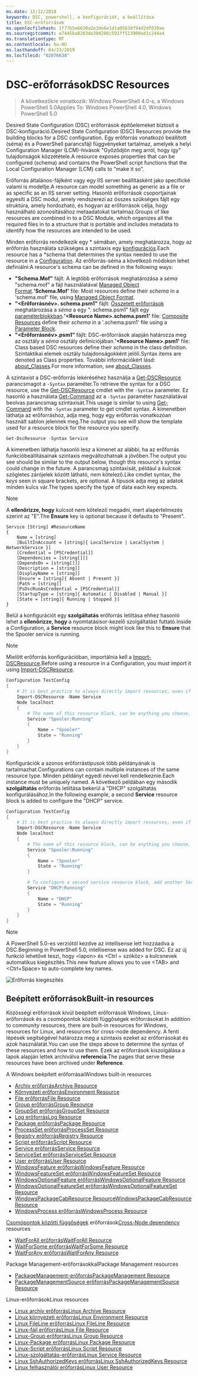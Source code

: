 ```yaml
---
ms.date: 12/12/2018
keywords: DSC, powershell, a konfigurációt, a beállítása
title: DSC-erőforrások
ms.openlocfilehash: 1f77b5e6630a2e3de6e1d1a05638f94d2df039ae
ms.sourcegitcommit: e7445ba8203da304286c591ff513900ad1c244a4
ms.translationtype: MT
ms.contentlocale: hu-HU
ms.lasthandoff: 04/23/2019
ms.locfileid: "62076638"
---
```

# <a name="dsc-resources"></a><span data-ttu-id="657e9-103">DSC-erőforrások</span><span class="sxs-lookup"><span data-stu-id="657e9-103">DSC Resources</span></span>

><span data-ttu-id="657e9-104">A következőkre vonatkozik: Windows PowerShell 4.0-s, a Windows PowerShell 5.0</span><span class="sxs-lookup"><span data-stu-id="657e9-104">Applies To: Windows PowerShell 4.0, Windows PowerShell 5.0</span></span>

<span data-ttu-id="657e9-105">Desired State Configuration (DSC) erőforrások építőelemeket biztosít a DSC-konfiguráció.</span><span class="sxs-lookup"><span data-stu-id="657e9-105">Desired State Configuration (DSC) Resources provide the building blocks for a DSC configuration.</span></span> <span data-ttu-id="657e9-106">Egy erőforrás vonatkozó beállított (séma) és a PowerShell parancsfájl függvényeket tartalmaz, amelyek a helyi Configuration Manager (LCM)-hívások "Győződjön meg arról, hogy így" tulajdonságok közzététele.</span><span class="sxs-lookup"><span data-stu-id="657e9-106">A resource exposes properties that can be configured (schema) and contains the PowerShell script functions that the Local Configuration Manager (LCM) calls to "make it so".</span></span>

<span data-ttu-id="657e9-107">Erőforrás általános-fájlként vagy egy IIS server beállításként jako specifické valami is modellje.</span><span class="sxs-lookup"><span data-stu-id="657e9-107">A resource can model something as generic as a file or as specific as an IIS server setting.</span></span>  <span data-ttu-id="657e9-108">Hasonló erőforrások csoportjainak egyesíti a DSC modul, amely rendszerezi az összes szükséges fájlt egy struktúra, amely hordozható, és hogyan az erőforrások célja, hogy használható azonosításához metaadatokat tartalmaz.</span><span class="sxs-lookup"><span data-stu-id="657e9-108">Groups of like resources are combined in to a DSC Module, which organizes all the required files in to a structure that is portable and includes metadata to identify how the resources are intended to be used.</span></span>

<span data-ttu-id="657e9-109">Minden erőforrás rendelkezik egy \* sémában, amely meghatározza, hogy az erőforrás használata szükséges a szintaxis egy [konfigurációs](../configurations/configurations.md).</span><span class="sxs-lookup"><span data-stu-id="657e9-109">Each resource has a \*schema that determines the syntax needed to use the resource in a [Configuration](../configurations/configurations.md).</span></span> <span data-ttu-id="657e9-110">Az erőforrás-séma a következő módokon lehet definiálni:</span><span class="sxs-lookup"><span data-stu-id="657e9-110">A resource's schema can be defined in the following ways:</span></span>

- <span data-ttu-id="657e9-111">**"Schema.Mof"** fájlt: A legtöbb erőforrások meghatározása a *séma* "schema.mof" a fájl használatával [Managed Object Format](/windows/desktop/wmisdk/managed-object-format--mof-).</span><span class="sxs-lookup"><span data-stu-id="657e9-111">**'Schema.Mof'** file: Most resources define their *schema* in a 'schema.mof' file, using [Managed Object Format](/windows/desktop/wmisdk/managed-object-format--mof-).</span></span>
- <span data-ttu-id="657e9-112">**"\<Erőforrásnév\>. schema.psm1"** fájlt: [Összetett erőforrások](../configurations/compositeConfigs.md) meghatározása a *séma* a egy "<ResourceName>. schema.psm1" fájlt egy [paraméterblokkban](/powershell/module/microsoft.powershell.core/about/about_functions?view=powershell-6#functions-with-parameters).</span><span class="sxs-lookup"><span data-stu-id="657e9-112">**'\<Resource Name\>.schema.psm1'** file: [Composite Resources](../configurations/compositeConfigs.md) define their *schema* in a '<ResourceName>.schema.psm1' file using a [Parameter Block](/powershell/module/microsoft.powershell.core/about/about_functions?view=powershell-6#functions-with-parameters).</span></span>
- <span data-ttu-id="657e9-113">**"\<Erőforrásnév\>.psm1"** fájlt: DSC-erőforrások alapján határozza meg az osztály a *séma* osztály definíciójában.</span><span class="sxs-lookup"><span data-stu-id="657e9-113">**'\<Resource Name\>.psm1'** file: Class based DSC resources define their *schema* in the class definition.</span></span> <span data-ttu-id="657e9-114">Szintaktikai elemek osztály tulajdonságokként jelöli.</span><span class="sxs-lookup"><span data-stu-id="657e9-114">Syntax items are denoted as Class properties.</span></span> <span data-ttu-id="657e9-115">További információkért lásd: [about_Classes](/powershell/module/psdesiredstateconfiguration/about/about_classes_and_dsc).</span><span class="sxs-lookup"><span data-stu-id="657e9-115">For more information, see [about_Classes](/powershell/module/psdesiredstateconfiguration/about/about_classes_and_dsc).</span></span>

<span data-ttu-id="657e9-116">A szintaxist a DSC-erőforrás lekéréséhez használja a [Get-DSCResource](/powershell/module/PSDesiredStateConfiguration/Get-DscResource) parancsmagot a `-Syntax` paraméter.</span><span class="sxs-lookup"><span data-stu-id="657e9-116">To retrieve the syntax for a DSC resource, use the [Get-DSCResource](/powershell/module/PSDesiredStateConfiguration/Get-DscResource) cmdlet with the `-Syntax` parameter.</span></span> <span data-ttu-id="657e9-117">Ez hasonló a használata [Get-Command](/powershell/module/microsoft.powershell.core/get-command) az a `-Syntax` paraméter használatával beolvas parancsmag szintaxisát.</span><span class="sxs-lookup"><span data-stu-id="657e9-117">This usage is similar to using [Get-Command](/powershell/module/microsoft.powershell.core/get-command) with the `-Syntax` parameter to get cmdlet syntax.</span></span> <span data-ttu-id="657e9-118">A kimenetben láthatja az erőforráshoz, adja meg, hogy egy erőforrás vonatkozóan használt sablon jelennek meg.</span><span class="sxs-lookup"><span data-stu-id="657e9-118">The output you see will show the template used for a resource block for the resource you specify.</span></span>

```powershell
Get-DscResource -Syntax Service
```

<span data-ttu-id="657e9-119">A kimenetben láthatja hasonló lesz a kimenet az alábbi, ha az erőforrás funkcióbeállításainak szintaxis megváltozhatnak a jövőben.</span><span class="sxs-lookup"><span data-stu-id="657e9-119">The output you see should be similar to the output below, though this resource's syntax could change in the future.</span></span> <span data-ttu-id="657e9-120">A parancsmag szintaxisát, például a *kulcsok* szögletes zárójelek között látható, nem kötelező.</span><span class="sxs-lookup"><span data-stu-id="657e9-120">Like cmdlet syntax, the *keys* seen in square brackets, are optional.</span></span> <span data-ttu-id="657e9-121">A típusok adja meg az adatok minden kulcs vár.</span><span class="sxs-lookup"><span data-stu-id="657e9-121">The types specify the type of data each key expects.</span></span>

> [!NOTE]
> <span data-ttu-id="657e9-122">A **ellenőrizze, hogy** kulcsot nem kötelező megadni, mert alapértelmezés szerint az "E".</span><span class="sxs-lookup"><span data-stu-id="657e9-122">The **Ensure** key is optional because it defaults to "Present".</span></span>

```output
Service [String] #ResourceName
{
    Name = [string]
    [BuiltInAccount = [string]{ LocalService | LocalSystem | NetworkService }]
    [Credential = [PSCredential]]
    [Dependencies = [string[]]]
    [DependsOn = [string[]]]
    [Description = [string]]
    [DisplayName = [string]]
    [Ensure = [string]{ Absent | Present }]
    [Path = [string]]
    [PsDscRunAsCredential = [PSCredential]]
    [StartupType = [string]{ Automatic | Disabled | Manual }]
    [State = [string]{ Running | Stopped }]
}
```

<span data-ttu-id="657e9-123">Belül a konfigurációt egy **szolgáltatás** erőforrás letiltása ehhez hasonló lehet a **ellenőrizze, hogy** a nyomtatásisor-kezelő szolgáltatást futtató.</span><span class="sxs-lookup"><span data-stu-id="657e9-123">Inside a Configuration, a **Service** resource block might look like this to **Ensure** that the Spooler service is running.</span></span>

> [!NOTE]
> <span data-ttu-id="657e9-124">Mielőtt erőforrás konfigurációban, importálnia kell a [Import-DSCResource](../configurations/import-dscresource.md).</span><span class="sxs-lookup"><span data-stu-id="657e9-124">Before using a resource in a Configuration, you must import it using [Import-DSCResource](../configurations/import-dscresource.md).</span></span>

```powershell
Configuration TestConfig
{
    # It is best practice to always directly import resources, even if the resource is a built-in resource.
    Import-DSCResource -Name Service
    Node localhost
    {
        # The name of this resource block, can be anything you choose, as long as it is of type [String] as indicated by the schema.
        Service "Spooler:Running"
        {
            Name = "Spooler"
            State = "Running"
        }
    }
}
```

<span data-ttu-id="657e9-125">Konfigurációk a azonos erőforrástípusok több példányának is tartalmazhat.</span><span class="sxs-lookup"><span data-stu-id="657e9-125">Configurations can contain multiple instances of the same resource type.</span></span> <span data-ttu-id="657e9-126">Minden példányt egyedi névvel kell rendelkeznie.</span><span class="sxs-lookup"><span data-stu-id="657e9-126">Each instance must be uniquely named.</span></span> <span data-ttu-id="657e9-127">A következő példában egy második **szolgáltatás** erőforrás letiltása bekerül a "DHCP" szolgáltatás konfigurálásához.</span><span class="sxs-lookup"><span data-stu-id="657e9-127">In the following example, a second **Service** resource block is added to configure the "DHCP" service.</span></span>

```powershell
Configuration TestConfig
{
    # It is best practice to always directly import resources, even if the resource is a built-in resource.
    Import-DSCResource -Name Service
    Node localhost
    {
        # The name of this resource block, can be anything you choose, as long as it is of type [String] as indicated by the schema.
        Service "Spooler:Running"
        {
            Name = "Spooler"
            State = "Running"
        }

        # To configure a second service resource block, add another Service resource block and use a unique name.
        Service "DHCP:Running"
        {
            Name = "DHCP"
            State = "Running"
        }
    }
}
```

> [!NOTE]
> <span data-ttu-id="657e9-128">A PowerShell 5.0-es verziótól kezdve az intellisense lett hozzáadva a DSC.</span><span class="sxs-lookup"><span data-stu-id="657e9-128">Beginning in PowerShell 5.0, intellisense was added for DSC.</span></span> <span data-ttu-id="657e9-129">Ez az új funkció lehetővé teszi, hogy \<lapon\> és \<Ctrl + szóköz\> a kulcsnevek automatikus kiegészítés.</span><span class="sxs-lookup"><span data-stu-id="657e9-129">This new feature allows you to use \<TAB\> and \<Ctrl+Space\> to auto-complete key names.</span></span>

![Erőforrás kiegészítés](../media/resource-tabcompletion.png)

## <a name="built-in-resources"></a><span data-ttu-id="657e9-131">Beépített erőforrások</span><span class="sxs-lookup"><span data-stu-id="657e9-131">Built-in resources</span></span>

<span data-ttu-id="657e9-132">Közösségi erőforrások kívül beépített erőforrások Windows, Linux-erőforrások és a csomópontok közötti függőségek erőforrásokat.</span><span class="sxs-lookup"><span data-stu-id="657e9-132">In addition to community resources, there are built-in resources for Windows, resources for Linux, and resources for cross-node dependency.</span></span> <span data-ttu-id="657e9-133">A fenti lépések segítségével határozza meg a szintaxis ezeket az erőforrásokat és azok használatát.</span><span class="sxs-lookup"><span data-stu-id="657e9-133">You can use the steps above to determine the syntax of these resources and how to use them.</span></span> <span data-ttu-id="657e9-134">Ezek az erőforrások kiszolgálása a lapok alapján lettek archiválva **referencia**.</span><span class="sxs-lookup"><span data-stu-id="657e9-134">The pages that serve these resources have been archived under **Reference**.</span></span>

<span data-ttu-id="657e9-135">A Windows beépített erőforrásai</span><span class="sxs-lookup"><span data-stu-id="657e9-135">Windows built-in resources</span></span>

* [<span data-ttu-id="657e9-136">Archív erőforrás</span><span class="sxs-lookup"><span data-stu-id="657e9-136">Archive Resource</span></span>](../reference/resources/windows/archiveResource.md)
* [<span data-ttu-id="657e9-137">Környezeti erőforrás</span><span class="sxs-lookup"><span data-stu-id="657e9-137">Environment Resource</span></span>](../reference/resources/windows/environmentResource.md)
* [<span data-ttu-id="657e9-138">File erőforrás</span><span class="sxs-lookup"><span data-stu-id="657e9-138">File Resource</span></span>](../reference/resources/windows/fileResource.md)
* [<span data-ttu-id="657e9-139">Group erőforrás</span><span class="sxs-lookup"><span data-stu-id="657e9-139">Group Resource</span></span>](../reference/resources/windows/groupResource.md)
* [<span data-ttu-id="657e9-140">GroupSet erőforrás</span><span class="sxs-lookup"><span data-stu-id="657e9-140">GroupSet Resource</span></span>](../reference/resources/windows/groupSetResource.md)
* [<span data-ttu-id="657e9-141">Log erőforrás</span><span class="sxs-lookup"><span data-stu-id="657e9-141">Log Resource</span></span>](../reference/resources/windows/logResource.md)
* [<span data-ttu-id="657e9-142">Package erőforrás</span><span class="sxs-lookup"><span data-stu-id="657e9-142">Package Resource</span></span>](../reference/resources/windows/packageResource.md)
* [<span data-ttu-id="657e9-143">ProcessSet erőforrás</span><span class="sxs-lookup"><span data-stu-id="657e9-143">ProcessSet Resource</span></span>](../reference/resources/windows/ProcessSetResource.md)
* [<span data-ttu-id="657e9-144">Registry erőforrás</span><span class="sxs-lookup"><span data-stu-id="657e9-144">Registry Resource</span></span>](../reference/resources/windows/registryResource.md)
* [<span data-ttu-id="657e9-145">Script erőforrás</span><span class="sxs-lookup"><span data-stu-id="657e9-145">Script Resource</span></span>](../reference/resources/windows/scriptResource.md)
* [<span data-ttu-id="657e9-146">Service erőforrás</span><span class="sxs-lookup"><span data-stu-id="657e9-146">Service Resource</span></span>](../reference/resources/windows/serviceResource.md)
* [<span data-ttu-id="657e9-147">ServiceSet erőforrás</span><span class="sxs-lookup"><span data-stu-id="657e9-147">ServiceSet Resource</span></span>](../reference/resources/windows/serviceSetResource.md)
* [<span data-ttu-id="657e9-148">User erőforrás</span><span class="sxs-lookup"><span data-stu-id="657e9-148">User Resource</span></span>](../reference/resources/windows/userResource.md)
* [<span data-ttu-id="657e9-149">WindowsFeature erőforrás</span><span class="sxs-lookup"><span data-stu-id="657e9-149">WindowsFeature Resource</span></span>](../reference/resources/windows/windowsFeatureResource.md)
* [<span data-ttu-id="657e9-150">WindowsFeatureSet erőforrás</span><span class="sxs-lookup"><span data-stu-id="657e9-150">WindowsFeatureSet Resource</span></span>](../reference/resources/windows/windowsFeatureSetResource.md)
* [<span data-ttu-id="657e9-151">WindowsOptionalFeature erőforrás</span><span class="sxs-lookup"><span data-stu-id="657e9-151">WindowsOptionalFeature Resource</span></span>](../reference/resources/windows/windowsOptionalFeatureResource.md)
* [<span data-ttu-id="657e9-152">WindowsOptionalFeatureSet erőforrás</span><span class="sxs-lookup"><span data-stu-id="657e9-152">WindowsOptionalFeatureSet Resource</span></span>](../reference/resources/windows/windowsOptionalFeatureSetResource.md)
* [<span data-ttu-id="657e9-153">WindowsPackageCabResource Resource</span><span class="sxs-lookup"><span data-stu-id="657e9-153">WindowsPackageCabResource Resource</span></span>](../reference/resources/windows/windowsPackageCabResource.md)
* [<span data-ttu-id="657e9-154">WindowsProcess erőforrás</span><span class="sxs-lookup"><span data-stu-id="657e9-154">WindowsProcess Resource</span></span>](../reference/resources/windows/windowsProcessResource.md)

<span data-ttu-id="657e9-155">[Csomópontok közötti függőségek](../configurations/crossNodeDependencies.md) erőforrások</span><span class="sxs-lookup"><span data-stu-id="657e9-155">[Cross-Node dependency](../configurations/crossNodeDependencies.md) resources</span></span>

* [<span data-ttu-id="657e9-156">WaitForAll erőforrás</span><span class="sxs-lookup"><span data-stu-id="657e9-156">WaitForAll Resource</span></span>](../reference/resources/windows/waitForAllResource.md)
* [<span data-ttu-id="657e9-157">WaitForSome erőforrás</span><span class="sxs-lookup"><span data-stu-id="657e9-157">WaitForSome Resource</span></span>](../reference/resources/windows/waitForSomeResource.md)
* [<span data-ttu-id="657e9-158">WaitForAny erőforrás</span><span class="sxs-lookup"><span data-stu-id="657e9-158">WaitForAny Resource</span></span>](../reference/resources/windows/waitForAnyResource.md)

<span data-ttu-id="657e9-159">Package Management-erőforrásokkal</span><span class="sxs-lookup"><span data-stu-id="657e9-159">Package Management resources</span></span>

* [<span data-ttu-id="657e9-160">PackageManagement-erőforrás</span><span class="sxs-lookup"><span data-stu-id="657e9-160">PackageManagement Resource</span></span>](../reference/resources/packagemanagement/PackageManagementDscResource.md)
* [<span data-ttu-id="657e9-161">PackageManagementSource erőforrás</span><span class="sxs-lookup"><span data-stu-id="657e9-161">PackageManagementSource Resource</span></span>](../reference/resources/packagemanagement/PackageManagementSourceDscResource.md)

<span data-ttu-id="657e9-162">Linux-erőforrások</span><span class="sxs-lookup"><span data-stu-id="657e9-162">Linux resources</span></span>

* [<span data-ttu-id="657e9-163">Linux archív erőforrás</span><span class="sxs-lookup"><span data-stu-id="657e9-163">Linux Archive Resource</span></span>](../reference/resources/linux/lnxArchiveResource.md)
* [<span data-ttu-id="657e9-164">Linux környezeti erőforrás</span><span class="sxs-lookup"><span data-stu-id="657e9-164">Linux Environment Resource</span></span>](../reference/resources/linux/lnxEnvironmentResource.md)
* [<span data-ttu-id="657e9-165">Linux FileLine erőforrás</span><span class="sxs-lookup"><span data-stu-id="657e9-165">Linux FileLine Resource</span></span>](../reference/resources/linux/lnxFileLineResource.md)
* [<span data-ttu-id="657e9-166">Linux-fájl erőforrás</span><span class="sxs-lookup"><span data-stu-id="657e9-166">Linux File Resource</span></span>](../reference/resources/linux/lnxFileResource.md)
* [<span data-ttu-id="657e9-167">Linux-Group erőforrás</span><span class="sxs-lookup"><span data-stu-id="657e9-167">Linux Group Resource</span></span>](../reference/resources/linux/lnxGroupResource.md)
* [<span data-ttu-id="657e9-168">Linux-Package erőforrás</span><span class="sxs-lookup"><span data-stu-id="657e9-168">Linux Package Resource</span></span>](../reference/resources/linux/lnxPackageResource.md)
* [<span data-ttu-id="657e9-169">Linux-Script erőforrás</span><span class="sxs-lookup"><span data-stu-id="657e9-169">Linux Script Resource</span></span>](../reference/resources/linux/lnxScriptResource.md)
* [<span data-ttu-id="657e9-170">Linux-szolgáltatás-erőforrás</span><span class="sxs-lookup"><span data-stu-id="657e9-170">Linux Service Resource</span></span>](../reference/resources/linux/lnxServiceResource.md)
* [<span data-ttu-id="657e9-171">Linux SshAuthorizedKeys erőforrás</span><span class="sxs-lookup"><span data-stu-id="657e9-171">Linux SshAuthorizedKeys Resource</span></span>](../reference/resources/linux/lnxSshAuthorizedKeysResource.md)
* [<span data-ttu-id="657e9-172">Linux felhasználói erőforrás</span><span class="sxs-lookup"><span data-stu-id="657e9-172">Linux User Resource</span></span>](../reference/resources/linux/lnxUserResource.md)

